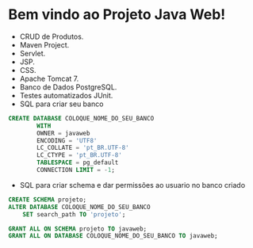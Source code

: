 # **Bem vindo ao Projeto Java Web!**

* CRUD de Produtos.
* Maven Project.
* Servlet.
* JSP.
* CSS.
* Apache Tomcat 7.
* Banco de Dados PostgreSQL.
* Testes automatizados JUnit.
* SQL para criar seu banco
```sql
CREATE DATABASE COLOQUE_NOME_DO_SEU_BANCO
        WITH 
        OWNER = javaweb
        ENCODING = 'UTF8'
        LC_COLLATE = 'pt_BR.UTF-8'
        LC_CTYPE = 'pt_BR.UTF-8'
        TABLESPACE = pg_default
        CONNECTION LIMIT = -1;
```    
* SQL para criar schema e dar permissões ao usuario no banco criado
```sql
CREATE SCHEMA projeto;
ALTER DATABASE COLOQUE_NOME_DO_SEU_BANCO
    SET search_path TO 'projeto';

GRANT ALL ON SCHEMA projeto TO javaweb;
GRANT ALL ON DATABASE COLOQUE_NOME_DO_SEU_BANCO TO javaweb;
```
